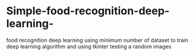 # Simple-food-recognition-deep-learning-
food recognition deep learning  using minimum number of dataset to train deep learning algorithm and using tkinter testing a random images 

